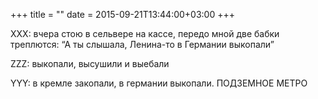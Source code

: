+++
title = ""
date = 2015-09-21T13:44:00+03:00
+++

XXX: вчера стою в сельвере на кассе, передо мной две бабки треплются: “А ты слышала, Ленина-то в Германии выкопали”


ZZZ: выкопали, высушили и выебали


YYY: в кремле закопали, в германии выкопали. ПОДЗЕМНОЕ МЕТРО


